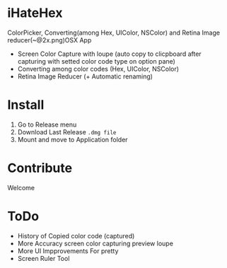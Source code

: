 iHateHex
========

ColorPicker, Converting(among Hex, UIColor, NSColor) and Retina Image reducer(~@2x.png)OSX App

- Screen Color Capture with loupe (auto copy to clicpboard after capturing with setted color code type on option pane)
- Converting among color codes (Hex, UIColor, NSColor)
- Retina Image Reducer (+ Automatic renaming)

Install
========
1. Go to Release menu
2. Download Last Release  `.dmg file`
3. Mount and move to Application folder

Contribute
========
Welcome

ToDo
========
- History of Copied color code (captured)
- More Accuracy screen color capturing preview loupe
- More UI Impprovements For pretty
- Screen Ruler Tool
